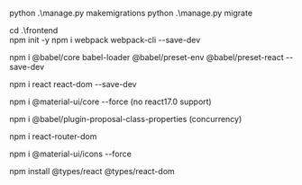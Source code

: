 python .\manage.py makemigrations
python .\manage.py migrate

cd .\frontend\
npm init -y
npm i webpack webpack-cli --save-dev

npm i @babel/core babel-loader @babel/preset-env @babel/preset-react --save-dev

npm i react react-dom --save-dev

npm i @material-ui/core --force (no react17.0 support)

npm i @babel/plugin-proposal-class-properties (concurrency)

npm i react-router-dom

npm i @material-ui/icons --force

npm install @types/react @types/react-dom